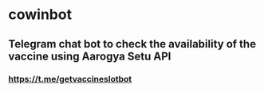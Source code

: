 # cowinbot
## Telegram chat bot to check the availability of the vaccine using Aarogya Setu API

### https://t.me/getvaccineslotbot
